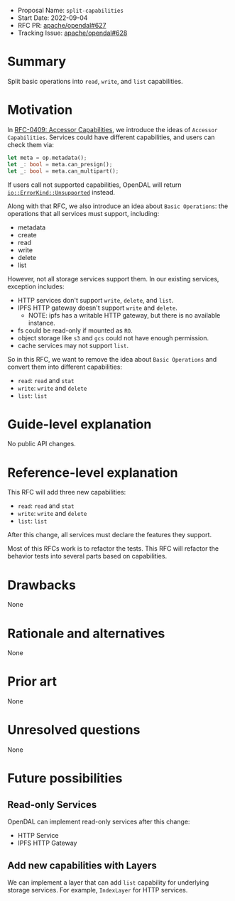 - Proposal Name: `split-capabilities`
- Start Date: 2022-09-04
- RFC PR: [apache/opendal#627](https://github.com/apache/opendal/pull/627)
- Tracking Issue: [apache/opendal#628](https://github.com/apache/opendal/issues/628)

# Summary

Split basic operations into `read`, `write`, and `list` capabilities.

# Motivation

In [RFC-0409: Accessor Capabilities](./0409-accessor-capabilities.md), we introduce the ideas of `Accessor Capabilities`. Services could have different capabilities, and users can check them via:

```rust
let meta = op.metadata();
let _: bool = meta.can_presign();
let _: bool = meta.can_multipart(); 
```

If users call not supported capabilities, OpenDAL will return [`io::ErrorKind::Unsupported`](https://doc.rust-lang.org/stable/std/io/enum.ErrorKind.html#variant.Unsupported) instead.

Along with that RFC, we also introduce an idea about `Basic Operations`: the operations that all services must support, including:

- metadata
- create
- read
- write
- delete
- list

However, not all storage services support them. In our existing services, exception includes:

- HTTP services don't support `write`, `delete`, and `list`.
- IPFS HTTP gateway doesn't support `write` and `delete`.
  - NOTE: ipfs has a writable HTTP gateway, but there is no available instance.
- fs could be read-only if mounted as `RO`.
- object storage like `s3` and `gcs` could not have enough permission.
- cache services may not support `list`.

So in this RFC, we want to remove the idea about `Basic Operations` and convert them into different capabilities:

- `read`: `read` and `stat`
- `write`: `write` and `delete`
- `list`: `list`

# Guide-level explanation

No public API changes.

# Reference-level explanation

This RFC will add three new capabilities:

- `read`: `read` and `stat`
- `write`: `write` and `delete`
- `list`: `list`

After this change, all services must declare the features they support.

Most of this RFCs work is to refactor the tests. This RFC will refactor the behavior tests into several parts based on capabilities.

# Drawbacks

None

# Rationale and alternatives

None

# Prior art

None

# Unresolved questions

None

# Future possibilities

## Read-only Services

OpenDAL can implement read-only services after this change:

- HTTP Service
- IPFS HTTP Gateway

## Add new capabilities with Layers

We can implement a layer that can add `list` capability for underlying storage services. For example, `IndexLayer` for HTTP services.
